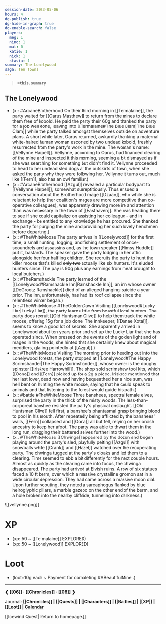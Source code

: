 ```yaml
---
session-date: 2023-05-06
hours: 4
dg-publish: true
dg-hide-in-graph: true
dg-enable-search: false
players: 
  meg: 1
  nino: 1
  mat: 0
  katie: 1
  nick: 1
  stasia: 1
summary: The Lonelywood
saga: Ten Towns
---
```

> **`=this.summary`**
## The Lonelywood
- (x:: #ArcaneBrotherhood On their third morning in [[Termalaine]], the party waited for [[Oarus Masthew]] to return from the mines to declare them free of kobold. He paid the party their 60g and thanked the party for a job well done, leaving into [[Termalaine#The Blue Clam|The Blue Clam]] while the party talked amongst themselves outside on adventure plans. A short while later, Oarus returned, awkardly thanking a maternal white-haired human woman escorted by two undead kobold, freshly resurrected from the party's work in the mine. The woman's name: [[Vellynne Harpell]]. Vellynne, according to Oarus, had financed clearing of the mine and inspected it this morning, seeming a bit dismayed as if she was searching for something but didn't find it. Vellynne proceeded to head to her undead sled dogs at the outskirts of town, when she asked the party why they were following her. Vellynne it turns out, much like [[Fern]], also has an owl familiar.)
- (x:: #ArcaneBrotherhood [[Azgul]] revealed a particular bodypart to [[Vellynne Harpell]], somewhat surreptitiously. Thus ensued a conversation about the Brotherhood mage [[Dzaan]], who while she is reluctant to help (her coalition's mages are more competitive than co-operative colleagues), was apparently drawing more ire and attention than was necessary in the town of [[Easthaven]]. She was heading there to see if she could capitalize on assisting her colleague - and in exchange - be entitled to any knowledge he has procured. She thanked the party for purging the mine and providing her such lovely henchmen before departing.)
- (x:: #TheWhiteMoose The party arrives in [[Lonelywood]] for the first time, a small hunting, logging, and fishing settlement of once-scoundrels and assassins and, as the town speaker [[Nimsy Huddle]] put it, bastards. The speaker gave the party lodging in her attic alongside her four halfling children. She recruits the party to hunt the killer moose that's killed ~~only two~~ actually like six hunters. It's eluded hunters since. The pay is 90g plus any earnings from meat brought to local butchers.) 
- (x:: #TheRamshackle The party learned of the [[Lonelywood#Ramshackle Inn|Ramshackle Inn]], an inn whose owner [[DeGrootz Ramshackle]] died of an alleged hanging-suicide a year prior. The inn, unfortunately, has had its roof collapse since the relentless winter began.)
- (x:: #TheWhiteMoose #TheGoldenDawn Visiting [[Lonelywood#Lucky Liar|Lucky Liar]], the party learns little from boastful local hunters. The party does recruit [[Old Huntsman Clive]] to help them track the white moose, offering 15g for a job done. The innkeeper, [[Danae Xotal]], seems to know a good lot of secrets. She apparently arrived in Lonelywood about ten years prior and set up the Lucky Liar that she has operated since. When pressed on the events of the golden light and of mages in the woods, she hinted that she certainly knew about magical meddlers, glaring pointedly at [[Azgul]].)
- (x:: #TheWhiteMoose Visiting The morning prior to heading out into the Lonelywood forests, the party stopped at [[Lonelywood#The Happy Scrimshander|The Happy Scrimshander]], whose owner is the doughy spinster [[Iriskree Harrowhill]]. The shop sold scrimshaw tool kits, which [[Oona]] and [[Fern]] picked up for a 2g a piece. Iriskree mentioned that her last lover, dead now and having bequeathed her a nice sum, was hell bent on hunting the white moose, saying that he could speak to animals and that listening to the forest would guide his path.)
- (x:: #battle #TheWhiteMoose Three banshees, spectral female elves, surprised the party in the thick of the misty woods. The less-than-corporeal banshee resisted the party's physical onslaught. [[Old Huntsman Clive]] fell first, a banshee's phantasmal grasp bringing blood to pool in his mouth. After repeatedly being afflicted by the banshees' wails, [[Fern]] collapsed and [[Oona]] all but fell, relying on her orcish ancestry to keep her afoot. The party was able to thwart them in the long run, dragging their battered selves further into the wood.)
- (x:: #TheWhiteMoose [[Chwinga]] appeared by the dozen and began playing around the party's sled, playfully pelting [[Azgul]] with snowballs while [[Crank]] and [[Hazel]] watched over the recuperating party. The chwinga tugged at the party's cloaks and led them to a clearing. Time seemed to ebb a bit differently for the next couple hours. Almost as quickly as the clearing came into focus, the chwinga disappeared. The party had arrived at Elvish ruins. A row of six statues faced a 10 ft berm, over which a massive crystalline gnomon sat in a wide circular depression. They had came across a massive moon dial. Upon further scouting, they noted a sarcaphogus flanked by blue heiroglyphic pillars, a marble gazebo on the other end of the berm, and a hole broken into the nearby cliffside, tunneling into darkness.)

![[vellynne.png]]

# XP
- (xp::50 ~ [[Termalaine]] EXPLORED)
- (xp::50 ~ [[Lonelywood]] EXPLORED)

# Loot
- (loot::10g each ~ Payment for completing #ABeautifulMine .)

---
**❮ [[06]] · [[Chronicles]]  ·  [[08]] ❯**

Journal: **[[Chronicles]] | [[Quests]] |  [[Characters]] | [[Battles]] | [[XP]] | [[Loot]] | [Calendar](https://app.fantasy-calendar.com/calendars/38f9e3f5098bac1f655a4fb4241f35eb)**

[[Icewind Quest| Return to homepage.]]
